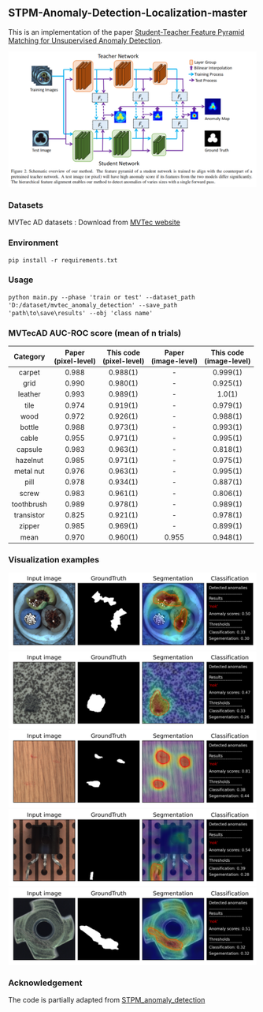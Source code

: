 ## STPM-Anomaly-Detection-Localization-master
This is an implementation of the paper [Student-Teacher Feature Pyramid Matching for
Unsupervised Anomaly Detection](https://arxiv.org/abs/2103.04257v2). 

![](imgs/pipeline.png)

### Datasets
MVTec AD datasets : Download from [MVTec website](https://www.mvtec.com/company/research/datasets/mvtec-ad/)

### Environment 
~~~
pip install -r requirements.txt
~~~
### Usage 
~~~
python main.py --phase 'train or test' --dataset_path 'D:/dataset/mvtec_anomaly_detection' --save_path 'path\to\save\results' --obj 'class name'
~~~

### MVTecAD AUC-ROC score (mean of n trials)
| Category | Paper<br>(pixel-level) | This code<br>(pixel-level) | Paper<br>(image-level) | This code<br>(image-level) |
| :-----: | :-: | :-: | :-: | :-: |
| carpet | 0.988 |0.988(1) | - | 0.999(1)|
| grid | 0.990 | 0.980(1)| - |0.925(1) |
| leather | 0.993 | 0.989(1)| - |1.0(1)  |
| tile | 0.974 | 0.919(1)| - |0.979(1) |
| wood | 0.972 |0.926(1) | - |0.988(1) |
| bottle | 0.988 |0.973(1) | - |  0.993(1)|
| cable | 0.955 |0.971(1) | - | 0.995(1) |
| capsule | 0.983 |0.963(1)| - | 0.818(1) |
| hazelnut | 0.985 | 0.971(1)| - | 0.975(1) |
| metal nut | 0.976 |0.963(1) | - |  0.995(1)|
| pill | 0.978 | 0.934(1)| - | 0.887(1) |
| screw | 0.983 | 0.961(1)| - | 0.806(1) |
| toothbrush | 0.989 |0.978(1) | - |  0.989(1)|
| transistor | 0.825 |0.921(1) | - | 0.978(1) |
| zipper | 0.985 | 0.969(1)| - | 0.899(1) |
| mean | 0.970 | 0.960(1) | 0.955 | 0.948(1) |

### Visualization examples
![](imgs/cable.png)
![](imgs/tile.png)
![](imgs/wood.png)
![](imgs/transistor.png)
![](imgs/metal_nut.png)


### Acknowledgement

The code is partially adapted from [STPM_anomaly_detection](https://github.com/hcw-00/STPM_anomaly_detection)

